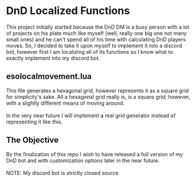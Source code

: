 # DnD Localized Functions
This project initially started because the DnD DM is a busy person with a lot of projects on his plate much like myself (well, really one big one not many small ones) and he can't spend all of his time with calculating DnD players moves. So, I decided to take it upon myself to implement it into a discord bot, however first I am localizing all of its functions so I know what to exactly implement into my discord bot.
## esolocalmovement.lua
This file generates a hexagonal grid, however represents it as a square grid for simplicity's sake. 
All a hexagonal grid really is, is a square grid; however, with a slightly different means of moving around. \
\
In the very near future I will implement a real grid generator instead of representing it like this.
## The Objective
By the finalization of this repo I wish to have released a full version of my DnD bot and with customization options 
later in the near future.\
\
NOTE: My discord bot is strictly closed source
